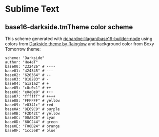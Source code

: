 # Sublime Text

## base16-darkside.tmTheme color scheme

This scheme generated with [richardneililagan/base16-builder-node](https://github.com/richardneililagan/base16-builder-node) using colors from [Darkside theme by Rainglow](https://rainglow.io/preview/#darkside) and background color from Boxy Tomorrow theme:

```
scheme: "Darkside"
author: "He4eT"
base00: "232426" # ----
base01: "424345" # ---
base02: "626364" # --
base03: "818283" # -
base04: "a1a1a2" # +
base05: "c0c0c1" # ++
base06: "e0e0e0" # +++
base07: "ffffff" # ++++
base08: "FFFFFF" # yellow
base09: "e8341c" # red
base0A: "8E69C9" # purple
base0B: "F2D42C" # yellow
base0C: "00A8C6" # cyan
base0D: "68C244" # green
base0E: "F08D24" # orange
base0F: "1cc3e8" # blue
```
